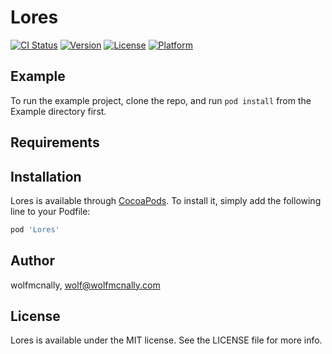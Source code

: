 # Lores

[![CI Status](http://img.shields.io/travis/wolfmcnally/Lores.svg?style=flat)](https://travis-ci.org/wolfmcnally/Lores)
[![Version](https://img.shields.io/cocoapods/v/Lores.svg?style=flat)](http://cocoapods.org/pods/Lores)
[![License](https://img.shields.io/cocoapods/l/Lores.svg?style=flat)](http://cocoapods.org/pods/Lores)
[![Platform](https://img.shields.io/cocoapods/p/Lores.svg?style=flat)](http://cocoapods.org/pods/Lores)

## Example

To run the example project, clone the repo, and run `pod install` from the Example directory first.

## Requirements

## Installation

Lores is available through [CocoaPods](http://cocoapods.org). To install
it, simply add the following line to your Podfile:

```ruby
pod 'Lores'
```

## Author

wolfmcnally, wolf@wolfmcnally.com

## License

Lores is available under the MIT license. See the LICENSE file for more info.
